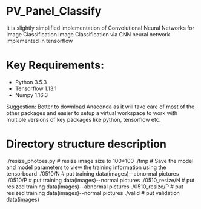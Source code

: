 # PV_Panel_Classify

It is slightly simplified implementation of Convolutional Neural Networks for Image Classification
Image Classification via CNN neural network implemented in tensorflow

# Key Requirements: 
* Python 3.5.3 
* Tensorflow 1.13.1
* Numpy 1.16.3

Suggestion: Better to download Anaconda as it will take care of most of the other packages and easier to setup a virtual workspace to work with multiple versions of key packages like python, tensorflow etc.

# Directory structure description
./resize_photoes.py   # resize image size to 100*100
./tmp  # Save the model and model parameters to view the training information using the tensorboard
./0510/N  # put training data(images)--abnormal pictures
./0510/P  # put training data(images)--normal pictures
./0510_resize/N  # put resized training data(images)--abnormal pictures
./0510_resize/P  # put resized training data(images)--normal pictures
./valid  # put validation data(images)
